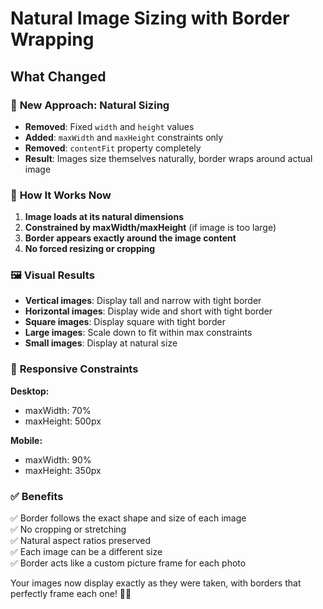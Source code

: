 # Natural Image Sizing with Border Wrapping

## What Changed

### 🎯 **New Approach: Natural Sizing**

- **Removed**: Fixed `width` and `height` values
- **Added**: `maxWidth` and `maxHeight` constraints only
- **Removed**: `contentFit` property completely
- **Result**: Images size themselves naturally, border wraps around actual image

### 📐 **How It Works Now**

1. **Image loads at its natural dimensions**
2. **Constrained by maxWidth/maxHeight** (if image is too large)
3. **Border appears exactly around the image content**
4. **No forced resizing or cropping**

### 🖼️ **Visual Results**

- **Vertical images**: Display tall and narrow with tight border
- **Horizontal images**: Display wide and short with tight border
- **Square images**: Display square with tight border
- **Large images**: Scale down to fit within max constraints
- **Small images**: Display at natural size

### 📱 **Responsive Constraints**

**Desktop:**

- maxWidth: 70%
- maxHeight: 500px

**Mobile:**

- maxWidth: 90%
- maxHeight: 350px

### ✅ **Benefits**

✅ Border follows the exact shape and size of each image  
✅ No cropping or stretching  
✅ Natural aspect ratios preserved  
✅ Each image can be a different size  
✅ Border acts like a custom picture frame for each photo

Your images now display exactly as they were taken, with borders that perfectly frame each one! 📸✨
